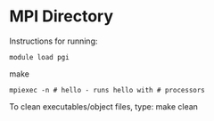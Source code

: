 <h1>MPI Directory</h1>

Instructions for running:
```
module load pgi
```
make
```
mpiexec -n # hello - runs hello with # processors
```

To clean executables/object files, type:
make clean
